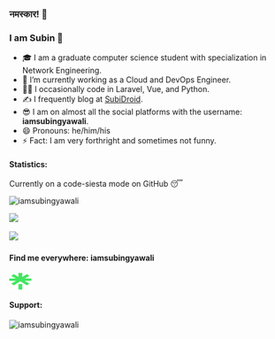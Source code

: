 ### नमस्कार! 🙏
### I am Subin 👋

- 🎓 I am a graduate computer science student with specialization in Network Engineering.
- 🌱 I’m currently working as a Cloud and DevOps Engineer.
- 👩‍💻 I occasionally code in Laravel, Vue, and Python.
- ✍ I frequently blog at [SubiDroid](https://subidroid.com/).
- 😎 I am on almost all the social platforms with the username: **iamsubingyawali**.
- 😄 Pronouns: he/him/his
- ⚡ Fact: I am very forthright and sometimes not funny.

<h4 align="left">Statistics:</h4>

<p align="left">Currently on a code-siesta mode on GitHub 😴</p>

<p align="left"> <img src="https://komarev.com/ghpvc/?username=iamsubingyawali&label=Profile%20views&color=F03C2E&style=flat" alt="iamsubingyawali" /> </p>

<p align="left"><img width="500" src="https://github-readme-streak-stats.herokuapp.com/?user=iamsubingyawali&theme=github-dark-blue&hide_border=true"/></p>

<p align="left"><img width="500" src="https://github-readme-stats.vercel.app/api?username=iamsubingyawali&show_icons=true&count_private=true&theme=github_dark&custom_title=My%20Stats&hide_border=true%22"/></p>

<h4 align="left">Find me everywhere: <b>iamsubingyawali</b></h4>
<p align="left">
<a href="https://linktr.ee/iamsubingyawali" target="blank"><img align="center" src="https://raw.githubusercontent.com/iamsubingyawali/iamsubingyawali/main/images/linktree.svg" alt="Linktree" height="30" width="40" /></a>
</p>

<h4 align="left">Support:</h4>

<p><a href="https://www.buymeacoffee.com/iamsubingyawali"> <img align="left" src="https://github.com/user-attachments/assets/f1c4cfff-3351-470e-ba81-dba9140e8b59" width="150" alt="iamsubingyawali" /></a></p><br><br>


